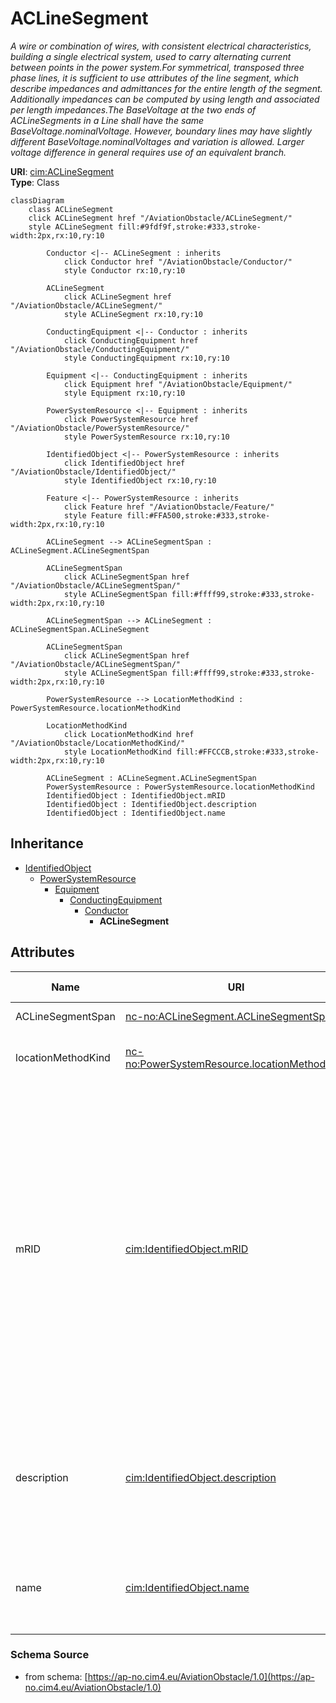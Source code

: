 # ACLineSegment

_A wire or combination of wires, with consistent electrical characteristics, building a single electrical system, used to carry alternating current between points in the power system.For symmetrical, transposed three phase lines, it is sufficient to use attributes of the line segment, which describe impedances and admittances for the entire length of the segment.  Additionally impedances can be computed by using length and associated per length impedances.The BaseVoltage at the two ends of ACLineSegments in a Line shall have the same BaseVoltage.nominalVoltage. However, boundary lines may have slightly different BaseVoltage.nominalVoltages and variation is allowed. Larger voltage difference in general requires use of an equivalent branch._

**URI**: [cim:ACLineSegment](https://cim.ucaiug.io/ns#ACLineSegment)<br />
**Type**: Class

```mermaid
classDiagram
    class ACLineSegment
    click ACLineSegment href "/AviationObstacle/ACLineSegment/"
    style ACLineSegment fill:#9fdf9f,stroke:#333,stroke-width:2px,rx:10,ry:10

        Conductor <|-- ACLineSegment : inherits
            click Conductor href "/AviationObstacle/Conductor/"
            style Conductor rx:10,ry:10

        ACLineSegment
            click ACLineSegment href "/AviationObstacle/ACLineSegment/"
            style ACLineSegment rx:10,ry:10

        ConductingEquipment <|-- Conductor : inherits
            click ConductingEquipment href "/AviationObstacle/ConductingEquipment/"
            style ConductingEquipment rx:10,ry:10

        Equipment <|-- ConductingEquipment : inherits
            click Equipment href "/AviationObstacle/Equipment/"
            style Equipment rx:10,ry:10

        PowerSystemResource <|-- Equipment : inherits
            click PowerSystemResource href "/AviationObstacle/PowerSystemResource/"
            style PowerSystemResource rx:10,ry:10

        IdentifiedObject <|-- PowerSystemResource : inherits
            click IdentifiedObject href "/AviationObstacle/IdentifiedObject/"
            style IdentifiedObject rx:10,ry:10

        Feature <|-- PowerSystemResource : inherits
            click Feature href "/AviationObstacle/Feature/"
            style Feature fill:#FFA500,stroke:#333,stroke-width:2px,rx:10,ry:10

        ACLineSegment --> ACLineSegmentSpan : ACLineSegment.ACLineSegmentSpan

        ACLineSegmentSpan
            click ACLineSegmentSpan href "/AviationObstacle/ACLineSegmentSpan/"
            style ACLineSegmentSpan fill:#ffff99,stroke:#333,stroke-width:2px,rx:10,ry:10

        ACLineSegmentSpan --> ACLineSegment : ACLineSegmentSpan.ACLineSegment

        ACLineSegmentSpan
            click ACLineSegmentSpan href "/AviationObstacle/ACLineSegmentSpan/"
            style ACLineSegmentSpan fill:#ffff99,stroke:#333,stroke-width:2px,rx:10,ry:10

        PowerSystemResource --> LocationMethodKind : PowerSystemResource.locationMethodKind

        LocationMethodKind
            click LocationMethodKind href "/AviationObstacle/LocationMethodKind/"
            style LocationMethodKind fill:#FFCCCB,stroke:#333,stroke-width:2px,rx:10,ry:10

        ACLineSegment : ACLineSegment.ACLineSegmentSpan
        PowerSystemResource : PowerSystemResource.locationMethodKind
        IdentifiedObject : IdentifiedObject.mRID
        IdentifiedObject : IdentifiedObject.description
        IdentifiedObject : IdentifiedObject.name
```

## Inheritance
* [IdentifiedObject](IdentifiedObject.md)
    * [PowerSystemResource](PowerSystemResource.md)
        * [Equipment](Equipment.md)
            * [ConductingEquipment](ConductingEquipment.md)
                * [Conductor](Conductor.md)
                    * **ACLineSegment**

## Attributes
| Name | URI | Cardinality and Range | Description | Inheritance |
| ---  | --- | --- | --- | --- |
| ACLineSegmentSpan | [nc-no:ACLineSegment.ACLineSegmentSpan](http://cim4.eu/ns/nc-no#ACLineSegment.ACLineSegmentSpan) | 0..* ACLineSegmentSpan | The associated AC Line Segment | direct |
| locationMethodKind | [nc-no:PowerSystemResource.locationMethodKind](http://cim4.eu/ns/nc-no#PowerSystemResource.locationMethodKind) | 0..1 LocationMethodKind | Possible methods to derive geographical location. | PowerSystemResource |
| mRID | [cim:IdentifiedObject.mRID](https://cim.ucaiug.io/ns#IdentifiedObject.mRID) | 0..1 string | Master resource identifier issued by a model authority. The mRID is unique within an exchange context. Global uniqueness is easily achieved by using a UUID, as specified in RFC 4122, for the mRID. The use of UUID is strongly recommended.For CIMXML data files in RDF syntax conforming to IEC 61970-552, the mRID is mapped to rdf:ID or rdf:about attributes that identify CIM object elements. | IdentifiedObject |
| description | [cim:IdentifiedObject.description](https://cim.ucaiug.io/ns#IdentifiedObject.description) | 0..1 string | The description is a free human readable text describing or naming the object. It may be non unique and may not correlate to a naming hierarchy. | IdentifiedObject |
| name | [cim:IdentifiedObject.name](https://cim.ucaiug.io/ns#IdentifiedObject.name) | 0..1 string | The name is any free human readable and possibly non unique text naming the object. | IdentifiedObject |

### Schema Source
* from schema: [https://ap-no.cim4.eu/AviationObstacle/1.0](https://ap-no.cim4.eu/AviationObstacle/1.0)
